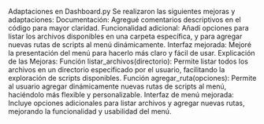 Adaptaciones en Dashboard.py
Se realizaron las siguientes mejoras y adaptaciones:
Documentación: Agregué comentarios descriptivos en el código para mayor claridad.
Funcionalidad adicional: Añadí opciones para listar los archivos disponibles en una carpeta específica, y para agregar nuevas rutas de scripts al menú dinámicamente.
Interfaz mejorada: Mejoré la presentación del menú para hacerlo más claro y fácil de usar.
Explicación de las Mejoras:
Función listar_archivos(directorio): Permite listar todos los archivos en un directorio especificado por el usuario, facilitando la exploración de scripts disponibles.
Función agregar_ruta(opciones): Permite al usuario agregar dinámicamente nuevas rutas de scripts al menú, haciéndolo más flexible y personalizable.
Interfaz de menú mejorada: Incluye opciones adicionales para listar archivos y agregar nuevas rutas, mejorando la funcionalidad y usabilidad del menú.
